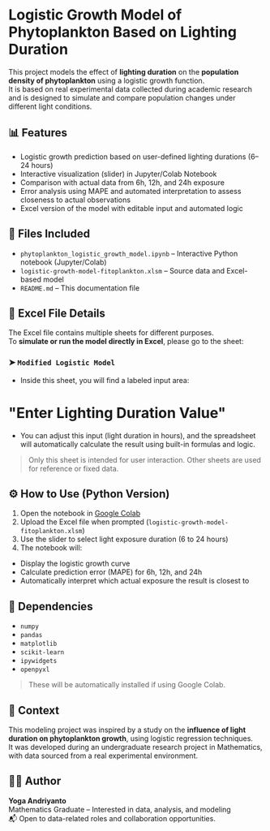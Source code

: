 # Logistic Growth Model of Phytoplankton Based on Lighting Duration

This project models the effect of **lighting duration** on the **population density of phytoplankton** using a logistic growth function.  
It is based on real experimental data collected during academic research and is designed to simulate and compare population changes under different light conditions.

## 📊 Features
- Logistic growth prediction based on user-defined lighting durations (6–24 hours)
- Interactive visualization (slider) in Jupyter/Colab Notebook
- Comparison with actual data from 6h, 12h, and 24h exposure
- Error analysis using MAPE and automated interpretation to assess closeness to actual observations
- Excel version of the model with editable input and automated logic

## 📁 Files Included
- `phytoplankton_logistic_growth_model.ipynb` – Interactive Python notebook (Jupyter/Colab)
- `logistic-growth-model-fitoplankton.xlsm` – Source data and Excel-based model
- `README.md` – This documentation file

## 🧾 Excel File Details
The Excel file contains multiple sheets for different purposes.  
To **simulate or run the model directly in Excel**, please go to the sheet:

### ➤ `Modified Logistic Model`

- Inside this sheet, you will find a labeled input area:
# "Enter Lighting Duration Value"
- You can adjust this input (light duration in hours), and the spreadsheet will automatically calculate the result using built-in formulas and logic.

> Only this sheet is intended for user interaction. Other sheets are used for reference or fixed data.

## ⚙️ How to Use (Python Version)
1. Open the notebook in [Google Colab](https://colab.research.google.com/)
2. Upload the Excel file when prompted (`logistic-growth-model-fitoplankton.xlsm`)
3. Use the slider to select light exposure duration (6 to 24 hours)
4. The notebook will:
 - Display the logistic growth curve
 - Calculate prediction error (MAPE) for 6h, 12h, and 24h
 - Automatically interpret which actual exposure the result is closest to

## 🔧 Dependencies
- `numpy`
- `pandas`
- `matplotlib`
- `scikit-learn`
- `ipywidgets`
- `openpyxl`

> These will be automatically installed if using Google Colab.

## 🧪 Context
This modeling project was inspired by a study on the **influence of light duration on phytoplankton growth**, using logistic regression techniques.  
It was developed during an undergraduate research project in Mathematics, with data sourced from a real experimental environment.

## 👨‍💻 Author
**Yoga Andriyanto**  
Mathematics Graduate – Interested in data, analysis, and modeling  
📬 Open to data-related roles and collaboration opportunities.

